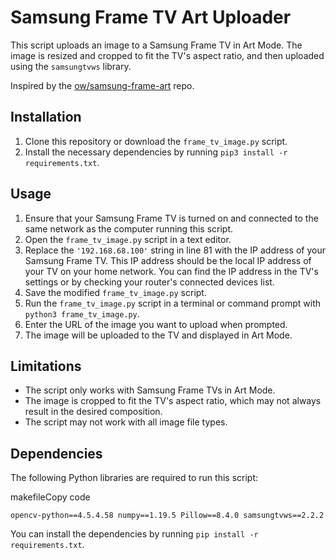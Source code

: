 # Samsung Frame TV Art Uploader

This script uploads an image to a Samsung Frame TV in Art Mode. The image is resized and cropped to fit the TV's aspect ratio, and then uploaded using the `samsungtvws` library.

Inspired by the [ow/samsung-frame-art](https://github.com/ow/samsung-frame-art) repo.

## Installation

1.  Clone this repository or download the `frame_tv_image.py` script.
2.  Install the necessary dependencies by running `pip3 install -r requirements.txt`.

## Usage

1.  Ensure that your Samsung Frame TV is turned on and connected to the same network as the computer running this script.
2.  Open the `frame_tv_image.py` script in a text editor.
3.  Replace the `'192.168.68.100'` string in line 81 with the IP address of your Samsung Frame TV. This IP address should be the local IP address of your TV on your home network. You can find the IP address in the TV's settings or by checking your router's connected devices list.
4.  Save the modified `frame_tv_image.py` script.
5.  Run the `frame_tv_image.py` script in a terminal or command prompt with `python3 frame_tv_image.py`.
6.  Enter the URL of the image you want to upload when prompted.
7.  The image will be uploaded to the TV and displayed in Art Mode.

## Limitations

- The script only works with Samsung Frame TVs in Art Mode.
- The image is cropped to fit the TV's aspect ratio, which may not always result in the desired composition.
- The script may not work with all image file types.

## Dependencies

The following Python libraries are required to run this script:

makefileCopy code

`opencv-python==4.5.4.58
numpy==1.19.5
Pillow==8.4.0
samsungtvws==2.2.2`

You can install the dependencies by running `pip install -r requirements.txt`.
